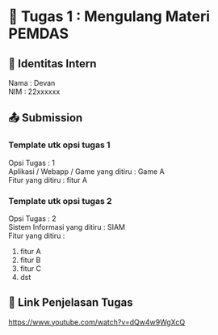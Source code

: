 # 📁 Tugas 1 : Mengulang Materi PEMDAS

## 👤 Identitas Intern
Nama : Devan             
NIM  : 22xxxxxx

## 📤 Submission

### Template utk opsi tugas 1
Opsi Tugas : 1        
Aplikasi / Webapp / Game yang ditiru : Game A     
Fitur yang ditiru : fitur A     

### Template utk opsi tugas 2
Opsi Tugas : 2            
Sistem Informasi yang ditiru : SIAM              
Fitur yang ditiru :                   
1. fitur A
2. fitur B
3. fitur C
4. dst

## 🔗 Link Penjelasan Tugas

https://www.youtube.com/watch?v=dQw4w9WgXcQ

